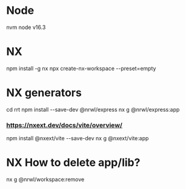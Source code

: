 # Node 

nvm
node v16.3

# NX
npm install -g nx
npx create-nx-workspace --preset=empty

# NX generators
cd rrt
npm install --save-dev @nrwl/express
nx g @nrwl/express:app <app-name>

### https://nxext.dev/docs/vite/overview/
npm install @nxext/vite --save-dev
nx g @nxext/vite:app <app-name>

# NX How to delete app/lib?
nx g @nrwl/workspace:remove <lib-name>